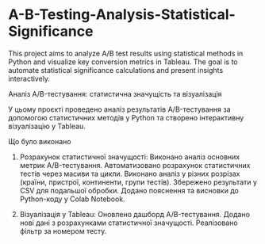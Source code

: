 # A-B-Testing-Analysis-Statistical-Significance
This project aims to analyze A/B test results using statistical methods in Python and visualize key conversion metrics in Tableau. The goal is to automate statistical significance calculations and present insights interactively.


Аналіз A/B-тестування: статистична значущість та візуалізація

У цьому проєкті проведено аналіз результатів A/B-тестування за допомогою статистичних методів у Python та створено інтерактивну візуалізацію у Tableau.

Що було виконано

1. Розрахунок статистичної значущості:
Виконано аналіз основних метрик A/B-тестування.
Автоматизовано розрахунок статистичних тестів через масиви та цикли.
Виконано аналіз у різних розрізах (країни, пристрої, континенти, групи тестів).
Збережено результати у CSV для подальшої обробки.
Додано пояснення та висновки до Python-коду у Colab Notebook.
 
3. Візуалізація у Tableau: 
Оновлено дашборд A/B-тестування.
Додано нові дані з розрахунками статистичної значущості.
Реалізовано фільтр за номером тесту.


